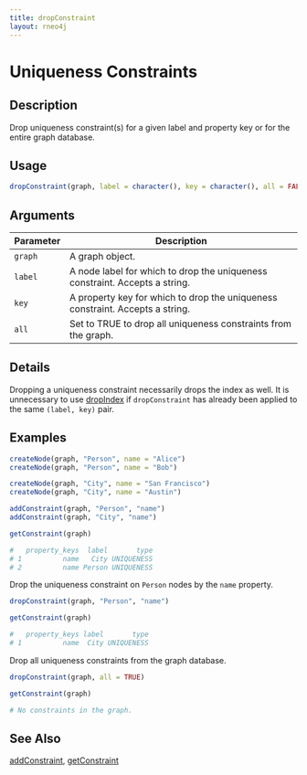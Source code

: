 ```yaml
---
title: dropConstraint
layout: rneo4j
---
```


# Uniqueness Constraints

## Description

Drop uniqueness constraint(s) for a given label and property key or for the entire graph database.

## Usage

```r
dropConstraint(graph, label = character(), key = character(), all = FALSE)
```

## Arguments

| Parameter | Description     |
| --------- | --------------- |
| `graph`   | A graph object. |
| `label`   | A node label for which to drop the uniqueness constraint. Accepts a string. |
| `key`     | A property key for which to drop the uniqueness constraint. Accepts a string. |
| `all`     | Set to TRUE to drop all uniqueness constraints from the graph. |

## Details

Dropping a uniqueness constraint necessarily drops the index as well. It is unnecessary to use [dropIndex](drop-index.html) if `dropConstraint` has already been applied to the same `(label, key)` pair.

## Examples

```r
createNode(graph, "Person", name = "Alice")
createNode(graph, "Person", name = "Bob")

createNode(graph, "City", name = "San Francisco")
createNode(graph, "City", name = "Austin")

addConstraint(graph, "Person", "name")
addConstraint(graph, "City", "name")

getConstraint(graph)

#   property_keys  label       type
# 1          name   City UNIQUENESS
# 2          name Person UNIQUENESS
```

Drop the uniqueness constraint on `Person` nodes by the `name` property.

```r
dropConstraint(graph, "Person", "name")

getConstraint(graph)

#   property_keys label       type
# 1          name  City UNIQUENESS
```

Drop all uniqueness constraints from the graph database.

```r
dropConstraint(graph, all = TRUE)

getConstraint(graph)

# No constraints in the graph.
```

## See Also

[addConstraint](add-constraint.html), [getConstraint](get-constraint.html)
